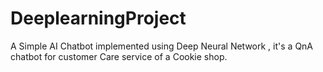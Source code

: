 # DeeplearningProject

A Simple AI Chatbot implemented using Deep Neural Network , it's a QnA chatbot for customer Care service of a Cookie shop.
